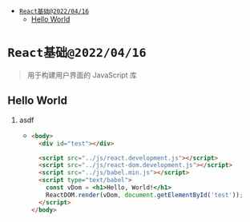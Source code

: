 <!-- TOC -->

- [`React基础@2022/04/16`](#react基础20220416)
  - [Hello World](#hello-world)

<!-- /TOC -->

# `React基础@2022/04/16`
> 用于构建用户界面的 JavaScript 库
## Hello World
1. asdf 
    - ```html
      <body>
        <div id="test"></div>

        <script src="../js/react.development.js"></script>
        <script src="../js/react-dom.development.js"></script>
        <script src="../js/babel.min.js"></script>
        <script type="text/babel">
          const vDom = <h1>Hello, World!</h1>
          ReactDOM.render(vDom, document.getElementById('test'));
        </script>
      </body>